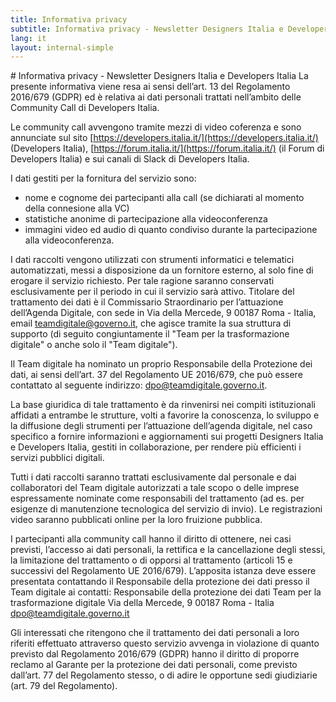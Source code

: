 ```yaml
---
title: Informativa privacy
subtitle: Informativa privacy - Newsletter Designers Italia e Developers Italia
lang: it
layout: internal-simple
---
```

# Informativa privacy - Newsletter Designers Italia e Developers Italia
La presente informativa viene resa ai sensi dell’art. 13 del Regolamento 2016/679 (GDPR) ed è relativa ai dati personali trattati nell’ambito delle
Community Call di Developers Italia.

Le community call avvengono tramite mezzi di video coferenza e sono annunciate sul sito [https://developers.italia.it/](https://developers.italia.it/)
(Developers Italia), [https://forum.italia.it/](https://forum.italia.it/) (il Forum di Developers Italia) e sui canali di Slack di Developers Italia.

I dati gestiti per la fornitura del servizio sono:
* nome e cognome dei partecipanti alla call (se dichiarati al momento della connesione alla VC)
* statistiche anonime di partecipazione alla videoconferenza
* immagini video ed audio di quanto condiviso durante la partecipazione alla videoconferenza.
 
I dati raccolti vengono utilizzati con strumenti informatici e telematici automatizzati, messi a disposizione da un fornitore esterno, al solo fine di erogare
il servizio richiesto. Per tale ragione saranno conservati esclusivamente per il periodo in cui il servizio sarà attivo.
Titolare del trattamento dei dati è il Commissario Straordinario per l’attuazione dell’Agenda Digitale, con sede in Via della Mercede, 9 00187 Roma - Italia,
email [teamdigitale@governo.it](mailto:teamdigitale@governo.it), che agisce tramite la sua struttura di supporto (di seguito congiuntamente il "Team per
la trasformazione digitale" o anche solo il "Team digitale").

Il Team digitale ha nominato un proprio Responsabile della Protezione dei dati, ai sensi dell’art. 37 del Regolamento UE 2016/679, che può essere contattato
al seguente indirizzo: [dpo@teamdigitale.governo.it](mailto:dpo@teamdigitale.governo.it).

La base giuridica di tale trattamento è da rinvenirsi nei compiti istituzionali affidati a entrambe le strutture, volti a favorire la conoscenza, lo sviluppo e
la diffusione degli strumenti per l’attuazione dell’agenda digitale, nel caso specifico a fornire informazioni e aggiornamenti sui progetti Designers Italia
e Developers Italia, gestiti in collaborazione, per rendere più efficienti i servizi pubblici digitali.

Tutti i dati raccolti saranno trattati esclusivamente dal personale e dai collaboratori del Team digitale autorizzati a tale scopo o delle imprese
espressamente nominate come responsabili del trattamento (ad es. per esigenze di manutenzione tecnologica del servizio di invio).
Le registrazioni video saranno pubblicati online per la loro fruizione pubblica.

I partecipanti alla community call hanno il diritto di ottenere, nei casi previsti, l’accesso ai dati personali, la rettifica e la cancellazione degli stessi,
la limitazione del trattamento o di opporsi al trattamento (articoli 15 e successivi del Regolamento UE 2016/679). L’apposita istanza deve essere presentata
contattando il Responsabile della protezione dei dati presso il Team digitale ai contatti:
Responsabile della protezione dei dati Team per la trasformazione digitale Via della Mercede, 9 00187 Roma - Italia
[dpo@teamdigitale.governo.it](mailto:dpo@teamdigitale.governo.it)

Gli interessati che ritengono che il trattamento dei dati personali a loro riferiti effettuato attraverso questo servizio avvenga in violazione di quanto
previsto dal Regolamento 2016/679 (GDPR) hanno il diritto di proporre reclamo al Garante per la protezione dei dati personali, come previsto dall’art. 77
del Regolamento stesso, o di adire le opportune sedi giudiziarie (art. 79 del Regolamento).

